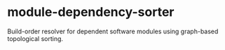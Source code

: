 # module-dependency-sorter
Build-order resolver for dependent software modules using graph-based topological sorting.
